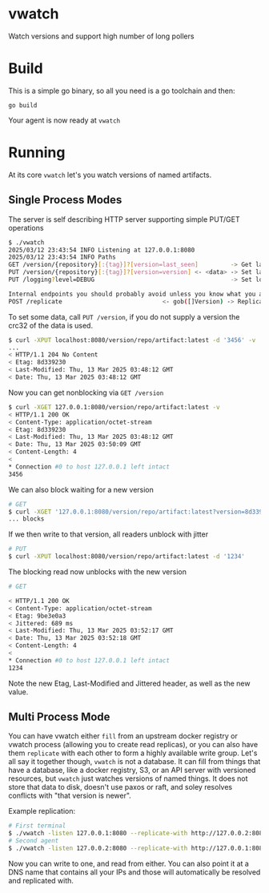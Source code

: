 # vwatch
Watch versions and support high number of long pollers

# Build
This is a simple go binary, so all you need is a go toolchain and then:

```
go build
```

Your agent is now ready at `vwatch`

# Running
At its core `vwatch` let's you watch versions of named artifacts.

## Single Process Modes
The server is self describing HTTP server supporting simple PUT/GET operations
```bash
$ ./vwatch
2025/03/12 23:43:54 INFO Listening at 127.0.0.1:8080
2025/03/12 23:43:54 INFO Paths
GET /version/{repository}[:{tag}]?[version=last_seen]         -> Get latest version or block for new version
PUT /version/{repository}[:{tag}]?[version=version] <- <data> -> Set latest version, unblocking watches
PUT /logging?level=DEBUG                                      -> Set log level

Internal endpoints you should probably avoid unless you know what you are doing
POST /replicate                            <- gob([]Version) -> Replicate state between leaders
```

To set some data, call `PUT /version`, if you do not supply a version the crc32 of the data is used.
```bash
$ curl -XPUT localhost:8080/version/repo/artifact:latest -d '3456' -v
...
< HTTP/1.1 204 No Content
< Etag: 8d339230
< Last-Modified: Thu, 13 Mar 2025 03:48:12 GMT
< Date: Thu, 13 Mar 2025 03:48:12 GMT
```

Now you can get nonblocking via `GET /version`
```bash
$ curl -XGET 127.0.0.1:8080/version/repo/artifact:latest -v
< HTTP/1.1 200 OK
< Content-Type: application/octet-stream
< Etag: 8d339230
< Last-Modified: Thu, 13 Mar 2025 03:48:12 GMT
< Date: Thu, 13 Mar 2025 03:50:09 GMT
< Content-Length: 4
< 
* Connection #0 to host 127.0.0.1 left intact
3456
```

We can also block waiting for a new version
```bash
# GET
$ curl -XGET '127.0.0.1:8080/version/repo/artifact:latest?version=8d339230'
... blocks
```

If we then write to that version, all readers unblock with jitter
```bash
# PUT
$ curl -XPUT localhost:8080/version/repo/artifact:latest -d '1234'
```
The blocking read now unblocks with the new version
```bash
# GET

< HTTP/1.1 200 OK
< Content-Type: application/octet-stream
< Etag: 9be3e0a3
< Jittered: 689 ms
< Last-Modified: Thu, 13 Mar 2025 03:52:17 GMT
< Date: Thu, 13 Mar 2025 03:52:18 GMT
< Content-Length: 4
< 
* Connection #0 to host 127.0.0.1 left intact
1234
```

Note the new Etag, Last-Modified and Jittered header, as well as the new value.

## Multi Process Mode
You can have vwatch either `fill` from an upstream docker registry or vwatch process (allowing you to create read replicas),
or you can also have them `replicate` with each other to form a highly available write group. Let's all say it together though,
`vwatch` is not a database. It can fill from things that have a database, like a docker registry, S3, or an API server with versioned
resources, but `vwatch` just watches versions of named things. It does not store that data to disk, doesn't use paxos or raft,
and soley resolves conflicts with "that version is newer".

Example replication:
```bash
# First terminal
$ ./vwatch -listen 127.0.0.1:8080 --replicate-with http://127.0.0.2:8080
# Second agent
$ ./vwatch -listen 127.0.0.2:8080 --replicate-with http://127.0.0.1:8080
```

Now you can write to one, and read from either. You can also point it at a DNS name that contains all your IPs and those will
automatically be resolved and replicated with.